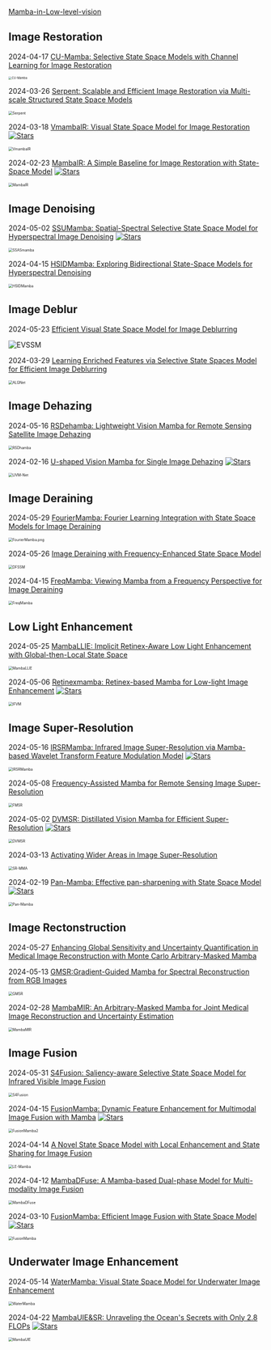 [Mamba-in-Low-level-vision](https://arxiv.org/search/advanced?advanced=&terms-0-operator=AND&terms-0-term=mamba&terms-0-field=all&terms-1-operator=OR&terms-1-term=%22state+space+model%22&terms-1-field=all&classification-computer_science=y&classification-physics_archives=all&classification-include_cross_list=include&date-year=&date-filter_by=date_range&date-from_date=2024&date-to_date=&date-date_type=submitted_date_first&abstracts=show&size=200&order=-announced_date_first&start=0)

<!--ts-->
<!--te-->

## Image Restoration

2024-04-17 [CU-Mamba: Selective State Space Models with Channel Learning for Image Restoration](https://arxiv.org/abs/2404.11778)

<img src="./assets/CU-Mamba.png" alt="CU-Mamba" style="zoom:40%;" />

2024-03-26 [Serpent: Scalable and Efficient Image Restoration via Multi-scale Structured State Space Models](https://arxiv.org/abs/2403.17902)

<img src="./assets/Serpent.png" alt="Serpent" style="zoom:50%;" />

2024-03-18 [VmambaIR: Visual State Space Model for Image Restoration](https://arxiv.org/abs/2403.11423) [![Stars](https://img.shields.io/github/stars/AlphacatPlus/VmambaIR)](https://github.com/AlphacatPlus/VmambaIR)

<img src="./assets/VmambaIR.png" alt="VmambaIR" style="zoom:50%;" />

2024-02-23 [MambaIR: A Simple Baseline for Image Restoration with State-Space Model](https://arxiv.org/abs/2402.15648) [![Stars](https://img.shields.io/github/stars/csguoh/MambaIR)](https://github.com/csguoh/MambaIR)

<img src="./assets/MambaIR.png" alt="MambaIR" style="zoom:50%;" />

## Image Denoising

2024-05-02 [SSUMamba: Spatial-Spectral Selective State Space Model for Hyperspectral Image Denoising](https://arxiv.org/abs/2405.01726) [![Stars](https://img.shields.io/github/stars/lronkitty/SSUMamba)](https://github.com/lronkitty/SSUMamba)

<img src="./assets/SSASmamba.png" alt="SSASmamba" style="zoom:50%;" />

2024-04-15 [HSIDMamba: Exploring Bidirectional State-Space Models for Hyperspectral Denoising](https://arxiv.org/abs/2404.09697)

<img src="./assets/HSIDMamba.png" alt="HSIDMamba" style="zoom:50%;" />

## Image Deblur

2024-05-23 [Efficient Visual State Space Model for Image Deblurring](https://arxiv.org/abs/2405.14343)

<img src="./assets/EVSSM.png" alt="EVSSM"  />

2024-03-29 [Learning Enriched Features via Selective State Spaces Model for Efficient Image Deblurring](https://arxiv.org/abs/2403.20106)

<img src="./assets/ALGNet.png" alt="ALGNet" style="zoom:50%;" />

## Image Dehazing

2024-05-16 [RSDehamba: Lightweight Vision Mamba for Remote Sensing Satellite Image Dehazing](https://arxiv.org/abs/2405.10030)

<img src="./assets/RSDhamba.png" alt="RSDhamba" style="zoom:50%;" />

2024-02-16 [U-shaped Vision Mamba for Single Image Dehazing](https://arxiv.org/abs/2402.04139) [![Stars](https://img.shields.io/github/stars/zzr-idam/UVM-Net)](https://github.com/zzr-idam/UVM-Net)

<img src="./assets/UVM-Net.png" alt="UVM-Net" style="zoom:50%;" />

## Image Deraining

2024-05-29 [FourierMamba: Fourier Learning Integration with State Space Models for Image Deraining](https://arxiv.org/abs/2405.19450)

<img src="./assets/FourierMamba.png" alt="FourierMamba.png" style="zoom:50%;" />

2024-05-26 [Image Deraining with Frequency-Enhanced State Space Model](https://arxiv.org/abs/2405.16470)

<img src="./assets/DFSSM.png" alt="DFSSM" style="zoom:50%;" />

2024-04-15 [FreqMamba: Viewing Mamba from a Frequency Perspective for Image Deraining](https://arxiv.org/abs/2404.09476)

<img src="./assets/FreqMamba.png" alt="FreqMamba" style="zoom:50%;" />

## Low Light Enhancement

2024-05-25 [MambaLLIE: Implicit Retinex-Aware Low Light Enhancement with Global-then-Local State Space](https://arxiv.org/abs/2405.16105)

<img src="./assets/MambaLLIE.png" alt="MambaLLIE" style="zoom:50%;" />

2024-05-06 [Retinexmamba: Retinex-based Mamba for Low-light Image Enhancement](https://arxiv.org/abs/2405.03349) [![Stars](https://img.shields.io/github/stars/YhuoyuH/RetinexMamba)](https://github.com/YhuoyuH/RetinexMamba)

<img src="./assets/IFVM.png" alt="IFVM" style="zoom:50%;" />

## Image Super-Resolution

2024-05-16 [IRSRMamba: Infrared Image Super-Resolution via Mamba-based Wavelet Transform Feature Modulation Model](https://arxiv.org/abs/2405.09873) [![Stars](https://img.shields.io/github/stars/yongsongH/IRSRMamba)](https://github.com/yongsongH/IRSRMamba)

<img src="./assets/IRSRMamba.png" alt="IRSRMamba" style="zoom:50%;" />

2024-05-08 [Frequency-Assisted Mamba for Remote Sensing Image Super-Resolution](https://arxiv.org/abs/2405.04964)

<img src="./assets/FMSR.png" alt="FMSR" style="zoom:50%;" />

2024-05-02 [DVMSR: Distillated Vision Mamba for Efficient Super-Resolution](https://arxiv.org/abs/2405.03008) [![Stars](https://img.shields.io/github/stars/nathan66666/DVMSR)](https://github.com/nathan66666/DVMSR)

<img src="./assets/DVMSR.png" alt="DVMSR" style="zoom:50%;" />

2024-03-13 [Activating Wider Areas in Image Super-Resolution](https://arxiv.org/abs/2403.08330)

<img src="./assets/SR-MMA.png" alt="SR-MMA" style="zoom:50%;" />

2024-02-19 [Pan-Mamba: Effective pan-sharpening with State Space Model](https://arxiv.org/abs/2402.12192) [![Stars](https://img.shields.io/github/stars/alexhe101/Pan-Mamba)](https://github.com/alexhe101/Pan-Mamba)

<img src="./assets/Pan-Mamba.png" alt="Pan-Mamba" style="zoom:50%;" />

## Image Rectonstruction

2024-05-27 [Enhancing Global Sensitivity and Uncertainty Quantification in Medical Image Reconstruction with Monte Carlo Arbitrary-Masked Mamba](https://arxiv.org/abs/2405.17659)

2024-05-13 [GMSR:Gradient-Guided Mamba for Spectral Reconstruction from RGB Images](https://arxiv.org/abs/2405.07777)

<img src="./assets/GMSR.png" alt="GMSR" style="zoom:50%;" />

2024-02-28 [MambaMIR: An Arbitrary-Masked Mamba for Joint Medical Image Reconstruction and Uncertainty Estimation](https://arxiv.org/abs/2402.18451)

<img src="./assets/MambaMIR.png" alt="MambaMIR" style="zoom:50%;" />

## Image Fusion

2024-05-31 [S4Fusion: Saliency-aware Selective State Space Model for Infrared Visible Image Fusion](https://arxiv.org/abs/2405.20881)

<img src="./assets/S4Fusion.png" alt="S4Fusion" style="zoom:50%;" />

2024-04-15 [FusionMamba: Dynamic Feature Enhancement for Multimodal Image Fusion with Mamba](https://arxiv.org/abs/2404.09498) [![Stars](https://img.shields.io/github/stars/millieXie/FusionMamba)](https://github.com/millieXie/FusionMamba)

<img src="./assets/FusionMamba2.png" alt="FusionMamba2" style="zoom:50%;" />

2024-04-14 [A Novel State Space Model with Local Enhancement and State Sharing for Image Fusion](https://arxiv.org/abs/2404.09293)

<img src="./assets/LE-Mamba.png" alt="LE-Mamba" style="zoom:50%;" />

2024-04-12 [MambaDFuse: A Mamba-based Dual-phase Model for Multi-modality Image Fusion](https://arxiv.org/abs/2404.08406)

<img src="./assets/MambaDFuse.png" alt="MambaDFuse" style="zoom:50%;" />

2024-03-10 [FusionMamba: Efficient Image Fusion with State Space Model](https://arxiv.org/abs/2404.07932) [![Stars](https://img.shields.io/github/stars/PSRben/FusionMamba)](https://github.com/PSRben/FusionMamba)

<img src="./assets/FusionMamba.png" alt="FusionMamba" style="zoom:50%;" />

## Underwater Image Enhancement

2024-05-14 [WaterMamba: Visual State Space Model for Underwater Image Enhancement](https://arxiv.org/abs/2405.08419)

<img src="./assets/WaterMamba.png" alt="WaterMamba" style="zoom:50%;" />

2024-04-22 [MambaUIE&SR: Unraveling the Ocean's Secrets with Only 2.8 FLOPs](https://arxiv.org/abs/2404.13884) [![Stars](https://img.shields.io/github/stars/1024AILab/MambaUIE)](https://github.com/1024AILab/MambaUIE)

<img src="./assets/MambaUIE.png" alt="MambaUIE" style="zoom:50%;" />